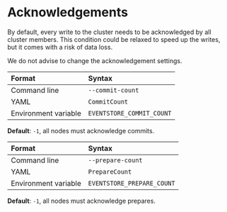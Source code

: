 # Acknowledgements

By default, every write to the cluster needs to be acknowledged by all cluster members. This condition could be relaxed to speed up the writes, but it comes with a risk of data loss.

We do not advise to change the acknowledgement settings.

| Format               | Syntax |
| :------------------- | :----- |
| Command line         | `--commit-count` |
| YAML                 | `CommitCount` |
| Environment variable | `EVENTSTORE_COMMIT_COUNT` |

**Default**: `-1`, all nodes must acknowledge commits.

| Format               | Syntax |
| :------------------- | :----- |
| Command line         | `--prepare-count` |
| YAML                 | `PrepareCount` |
| Environment variable | `EVENTSTORE_PREPARE_COUNT` |

**Default**: `-1`, all nodes must acknowledge prepares.
